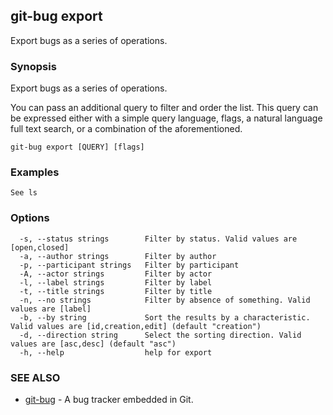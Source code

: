 ## git-bug export

Export bugs as a series of operations.

### Synopsis

Export bugs as a series of operations.

You can pass an additional query to filter and order the list. This query can be expressed either with a simple query language, flags, a natural language full text search, or a combination of the aforementioned.

```
git-bug export [QUERY] [flags]
```

### Examples

```
See ls
```

### Options

```
  -s, --status strings        Filter by status. Valid values are [open,closed]
  -a, --author strings        Filter by author
  -p, --participant strings   Filter by participant
  -A, --actor strings         Filter by actor
  -l, --label strings         Filter by label
  -t, --title strings         Filter by title
  -n, --no strings            Filter by absence of something. Valid values are [label]
  -b, --by string             Sort the results by a characteristic. Valid values are [id,creation,edit] (default "creation")
  -d, --direction string      Select the sorting direction. Valid values are [asc,desc] (default "asc")
  -h, --help                  help for export
```

### SEE ALSO

* [git-bug](git-bug.md)	 - A bug tracker embedded in Git.

